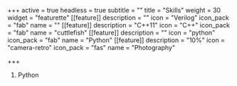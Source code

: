 +++
active = true
headless = true
subtitle = ""
title = "Skills"
weight = 30
widget = "featurette"
[[feature]]
description = ""
icon = "Verilog"
icon_pack = "fab"
name = ""
[[feature]]
description = "C++11"
icon = "C++"
icon_pack = "fab"
name = "cuttlefish"
[[feature]]
description = ""
icon = "python"
icon_pack = "fab"
name = "Python"
[[feature]]
description = "10%"
icon = "camera-retro"
icon_pack = "fas"
name = "Photography"

+++
1. Python